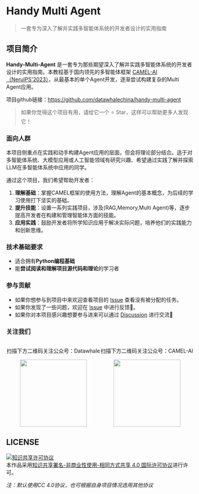 # Handy Multi Agent

> 一套专为深入了解并实践多智能体系统的开发者设计的实用指南

## 项目简介

**Handy-Multi-Agent** 是一套专为那些期望深入了解并实践多智能体系统的开发者设计的实用指南。本教程基于国内领先的多智能体框架 [CAMEL-AI（NeruIPS'2023）](https://arxiv.org/pdf/2303.17760.pdf)，从最基本的单个Agent开发，逐渐尝试构建复杂的Multi Agent应用。

项目github链接：https://github.com/datawhalechina/handy-multi-agent
> 如果你觉得这个项目有用，请给它一个 ⭐️ Star，这样可以帮助更多人发现它！

### 面向人群

本项目侧重点在实践和动手构建Agent应用的层面，但会将理论部分结合。适于对多智能体系统、大模型应用或人工智能领域有研究兴趣、希望通过实践了解并探索LLM在多智能体系统中应用的同学。

通过这个项目，我们希望帮助开发者：

1. **理解基础**：掌握CAMEL框架的使用方法，理解Agent的基本概念，为后续的学习使用打下坚实的基础。
2. **提升技能**：设置一系列实践项目，涉及(RAG,Memory,Multi Agent)等，逐步提高开发者在构建和管理智能体方面的技能。
3. **应用实践**：鼓励开发者将所学知识应用于解决实际问题，培养他们的实践能力和创新思维。

### 技术基础要求

- 适合拥有**Python编程基础**
- 能**尝试阅读和理解项目源代码和理论**的学习者

### 参与贡献

- 如果你想参与到项目中来欢迎查看项目的 [Issue](https://github.com/datawhalechina/handy-multi-agent/issues) 查看没有被分配的任务。
- 如果你发现了一些问题，欢迎在 [Issue](https://github.com/datawhalechina/handy-multi-agent/issues) 中进行反馈🐛。
- 如果你对本项目感兴趣想要参与进来可以通过 [Discussion](https://github.com/datawhalechina/handy-multi-agent/discussions) 进行交流💬

### 关注我们

<div style="display: flex; justify-content: space-around;">
  <div style="text-align: center;">
    <p>扫描下方二维码关注公众号：Datawhale</p>
    <img src="https://raw.githubusercontent.com/datawhalechina/pumpkin-book/master/res/qrcode.jpeg" width="180" height="180">
  </div>
  <div style="text-align: center;">
    <p>扫描下方二维码关注公众号：CAMEL-AI</p>
    <img src="https://s2.loli.net/2025/03/06/ED5GPU1dRNqBk9j.png" width="180" height="180">
  </div>
</div>


## LICENSE

<a rel="license" href="http://creativecommons.org/licenses/by-nc-sa/4.0/"><img alt="知识共享许可协议" style="border-width:0" src="https://img.shields.io/badge/license-CC%20BY--NC--SA%204.0-lightgrey" /></a><br />本作品采用<a rel="license" href="http://creativecommons.org/licenses/by-nc-sa/4.0/">知识共享署名-非商业性使用-相同方式共享 4.0 国际许可协议</a>进行许可。

*注：默认使用CC 4.0协议，也可根据自身项目情况选用其他协议*
